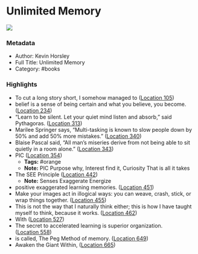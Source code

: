 # Unlimited Memory

![](https://images-na.ssl-images-amazon.com/images/I/513g%2Bbu9OdL._SL200_.jpg)

### Metadata

- Author: Kevin Horsley
- Full Title: Unlimited Memory
- Category: #books

### Highlights

- To cut a long story short, I somehow managed to ([Location 105](https://readwise.io/to_kindle?action=open&asin=B00I3QS1XQ&location=105))
- belief is a sense of being certain and what you believe, you become. ([Location 234](https://readwise.io/to_kindle?action=open&asin=B00I3QS1XQ&location=234))
- “Learn to be silent. Let your quiet mind listen and absorb,” said Pythagoras. ([Location 313](https://readwise.io/to_kindle?action=open&asin=B00I3QS1XQ&location=313))
- Marilee Springer says, “Multi-tasking is known to slow people down by 50% and add 50% more mistakes.” ([Location 340](https://readwise.io/to_kindle?action=open&asin=B00I3QS1XQ&location=340))
- Blaise Pascal said, “All man’s miseries derive from not being able to sit quietly in a room alone.” ([Location 343](https://readwise.io/to_kindle?action=open&asin=B00I3QS1XQ&location=343))
- PIC ([Location 354](https://readwise.io/to_kindle?action=open&asin=B00I3QS1XQ&location=354))
  - **Tags:** #orange
  - **Note:** PIC Purpose why, Interest find it, Curiosity That is all it takes
- The SEE Principle ([Location 442](https://readwise.io/to_kindle?action=open&asin=B00I3QS1XQ&location=442))
  - **Note:** Senses Exaggerate Energize
- positive exaggerated learning memories. ([Location 451](https://readwise.io/to_kindle?action=open&asin=B00I3QS1XQ&location=451))
- Make your images act in illogical ways: you can weave, crash, stick, or wrap things together. ([Location 455](https://readwise.io/to_kindle?action=open&asin=B00I3QS1XQ&location=455))
- This is not the way that I naturally think either; this is how I have taught myself to think, because it works. ([Location 462](https://readwise.io/to_kindle?action=open&asin=B00I3QS1XQ&location=462))
- With ([Location 527](https://readwise.io/to_kindle?action=open&asin=B00I3QS1XQ&location=527))
- The secret to accelerated learning is superior organization. ([Location 558](https://readwise.io/to_kindle?action=open&asin=B00I3QS1XQ&location=558))
- is called, The Peg Method of memory. ([Location 649](https://readwise.io/to_kindle?action=open&asin=B00I3QS1XQ&location=649))
- Awaken the Giant Within, ([Location 665](https://readwise.io/to_kindle?action=open&asin=B00I3QS1XQ&location=665))
